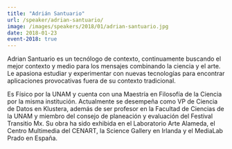 ```yaml
---
title: "Adrián Santuario"
url: /speaker/adrian-santuario/
image: /images/speakers/2018/01/adrian-santuario.jpg
date: 2018-01-23
event-2018: true
---
```


Adrian Santuario es un tecnólogo de contexto, continuamente buscando el mejor contexto y medio para los mensajes combinando la ciencia y el arte. Le apasiona estudiar y experimentar con nuevas tecnologías para encontrar aplicaciones provocativas fuera de su contexto tradicional.

Es Físico por la UNAM y cuenta con una Maestría en Filosofía de la Ciencia por la misma institución. Actualmente se desempeña como VP de Ciencia de Datos en Klustera, además de ser profesor en la Facultad de Ciencias de la UNAM y miembro del consejo de planeación y evaluación del Festival Transitio Mx. Su obra ha sido exhibida en el Laboratorio Arte Alameda, el Centro Multimedia del CENART, la Science Gallery en Irlanda y el MediaLab Prado en España.